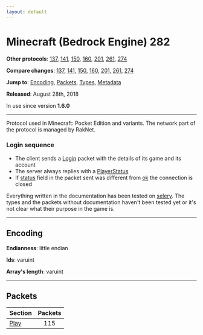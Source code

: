 ```yaml
---
layout: default
---
```


# Minecraft (Bedrock Engine) 282

**Other protocols**: [137](./bedrock282), [141](./bedrock282), [150](./bedrock282), [160](./bedrock282), [201](./bedrock282), [261](./bedrock282), [274](./bedrock282)

**Compare changes**: [137](../diff/bedrock/137-282), [141](../diff/bedrock/141-282), [150](../diff/bedrock/150-282), [160](../diff/bedrock/160-282), [201](../diff/bedrock/201-282), [261](../diff/bedrock/261-282), [274](../diff/bedrock/274-282)

**Jump to**: [Encoding](#encoding), [Packets](#packets), [Types](bedrock282/types), [Metadata](bedrock282/metadata)

**Released**: August 28th, 2018

In use since version **1.6.0**

-----
Protocol used in Minecraft: Pocket Edition and variants. The network part of the protocol is managed by RakNet.

### Login sequence
+ The client sends a [Login](play/login) packet with the details of its game and its account
+ The server always replies with a [PlayerStatus](play/play-status)
+ If [status](play/play-status#status) field in the packet sent was different from [ok](#play/play-status#status) the connection is closed

Everything written in the documentation has been tested on [selery](https://github.com/sel-project/selery). The types and the packets without documentation haven't been tested yet or it's not clear what their purpose in the game is.

-----
## Encoding

**Endianness**: little endian

**Ids**: varuint

**Array's length**: varuint

-----
## Packets

Section | Packets
---|:---:
[Play](bedrock282/play) | 115
